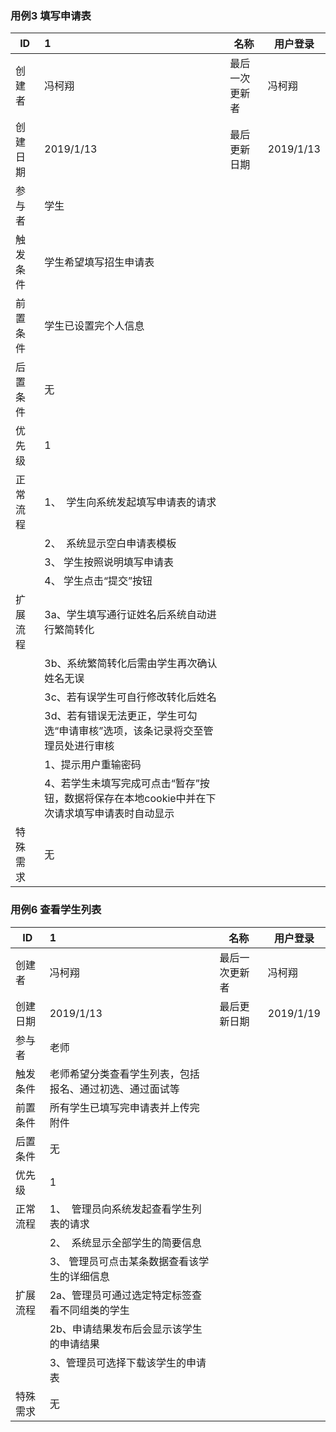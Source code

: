### 用例3 填写申请表
| ID   | 1                            | 名称      | 用户登录     |
| ---- | :--------------------------- | ------- | ---------- |
| 创建者  | 冯柯翔                        | 最后一次更新者 | 冯柯翔         |
| 创建日期 | 2019/1/13              | 最后更新日期  | 2019/1/13 |
| 参与者  | 学生     |         |            |
| 触发条件 | 学生希望填写招生申请表 |         |            |
| 前置条件 | 学生已设置完个人信息      |         |            |
| 后置条件 | 无               |         |            |
| 优先级  | 1                            |         |            |
| 正常流程 | 1、  学生向系统发起填写申请表的请求 |         |            |
|      | 2、  系统显示空白申请表模板 |         |            |
|      | 3、  学生按照说明填写申请表 |         |            |
| | 4、  学生点击“提交”按钮 | | |
| 扩展流程 |3a、学生填写通行证姓名后系统自动进行繁简转化           |         |            |
|      | 3b、系统繁简转化后需由学生再次确认姓名无误 |         |            |
|      | 3c、若有误学生可自行修改转化后姓名 |         |            |
|          | 3d、若有错误无法更正，学生可勾选“申请审核”选项，该条记录将交至管理员处进行审核                           |                |           |
|      | 1、提示用户重输密码                  |         |            |
|      | 4、若学生未填写完成可点击“暂存”按钮，数据将保存在本地cookie中并在下次请求填写申请表时自动显示 |         |            |
| 特殊需求 | 无             |         |            |

### 用例6 查看学生列表

| ID       | 1                                                            | 名称           | 用户登录  |
| -------- | :----------------------------------------------------------- | -------------- | --------- |
| 创建者   | 冯柯翔                                                       | 最后一次更新者 | 冯柯翔    |
| 创建日期 | 2019/1/13                                                    | 最后更新日期   | 2019/1/19 |
| 参与者   | 老师                                                         |                |           |
| 触发条件 | 老师希望分类查看学生列表，包括报名、通过初选、通过面试等     |                |           |
| 前置条件 | 所有学生已填写完申请表并上传完附件                           |                |           |
| 后置条件 | 无                                                           |                |           |
| 优先级   | 1                                                            |                |           |
| 正常流程 | 1、  管理员向系统发起查看学生列表的请求                      |                |           |
|          | 2、  系统显示全部学生的简要信息                              |                |           |
|          | 3、  管理员可点击某条数据查看该学生的详细信息                |                |           |
| 扩展流程 | 2a、管理员可通过选定特定标签查看不同组类的学生               |                |           |
|          | 2b、申请结果发布后会显示该学生的申请结果                     |                |           |
|          | 3、管理员可选择下载该学生的申请表                           |                |           |
| 特殊需求 | 无                                                           |                |           |

